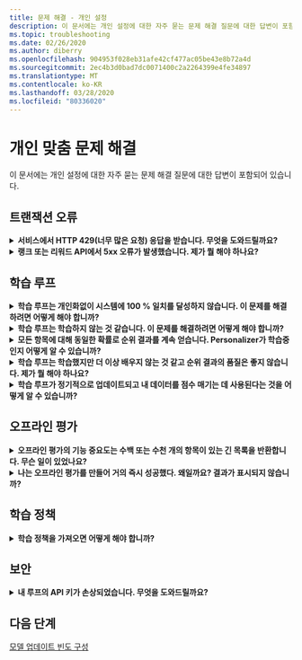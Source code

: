 ```yaml
---
title: 문제 해결 - 개인 설정
description: 이 문서에는 개인 설정에 대한 자주 묻는 문제 해결 질문에 대한 답변이 포함되어 있습니다.
ms.topic: troubleshooting
ms.date: 02/26/2020
ms.author: diberry
ms.openlocfilehash: 904953f028eb31afe42cf477ac05be43e8b72a4d
ms.sourcegitcommit: 2ec4b3d0bad7dc0071400c2a2264399e4fe34897
ms.translationtype: MT
ms.contentlocale: ko-KR
ms.lasthandoff: 03/28/2020
ms.locfileid: "80336020"
---
```

# <a name="personalizer-troubleshooting"></a>개인 맞춤 문제 해결

이 문서에는 개인 설정에 대한 자주 묻는 문제 해결 질문에 대한 답변이 포함되어 있습니다.

## <a name="transaction-errors"></a>트랜잭션 오류

<details>
<summary><b>서비스에서 HTTP 429(너무 많은 요청) 응답을 받습니다. 무엇을 도와드릴까요?</b></summary>

**답변**: 개인 설정 인스턴스를 만들 때 무료 가격 계층을 선택한 경우 허용되는 Rank 요청 수에 대한 할당량 제한이 있습니다. 순위 API에 대한 API 호출 속도(개인 설정 리소스에 대한 Azure 포털의 메트릭 창에서)를 검토하고 통화 량이 선택한 가격 책정 계층의 임계값을 초과할 것으로 예상되는 경우 가격 책정 계층(가격 책정 계층 창)을 조정합니다.

</details>

<details>
<summary><b>랭크 또는 리워드 API에서 5xx 오류가 발생했습니다. 제가 뭘 해야 하나요?</b></summary>

**답변**: 이러한 문제는 투명해야 합니다. 계속하면 개인 설정 리소스에 대한 Azure 포털의 **지원 + 문제 해결** 섹션에서 새 지원 **요청을** 선택하여 지원팀에 문의합니다.

</details>

## <a name="learning-loop"></a>학습 루프

<details>
<summary>
<b>학습 루프는 개인화없이 시스템에 100 % 일치를 달성하지 않습니다. 이 문제를 해결하려면 어떻게 해야 합니까?</b></summary>

**답변**: 학습 루프로 목표를 달성하지 못하는 이유 :
* 랭크 API 호출로 전송된 기능이 충분하지 않음
* 전송된 기능의 버그-예: 타임스탬프와 같은 집계되지 않은 기능 데이터를 순위 API로 보내는 경우
* 반복 처리가 있는 버그 - 이벤트에 대한 보상 API에 보상 데이터를 보내지 않는 경우

수정하려면 루프로 전송된 기능을 변경하여 처리를 변경하거나 보상이 Rank 응답의 품질에 대한 올바른 평가인지 확인해야 합니다.

</details>

<details>
<summary>
<b>학습 루프는 학습하지 않는 것 같습니다. 이 문제를 해결하려면 어떻게 해야 합니까?</b></summary>

**답변**: 랭크 호출이 효과적으로 우선 순위를 지정하기 전에 학습 루프에는 수천 개의 보상 호출이 필요합니다.

학습 루프가 현재 어떻게 작동하는지 잘 모르는 경우 [오프라인 평가를](concepts-offline-evaluation.md)실행하고 수정된 학습 정책을 적용합니다.

</details>

<details>
<summary><b>모든 항목에 대해 동일한 확률로 순위 결과를 계속 얻습니다. Personalizer가 학습중인지 어떻게 알 수 있습니까?</b></summary>

**답변**: Personalizer는 방금 시작하고 _빈_ 모델이 있거나 개인 설정 루프를 재설정할 때 Windows API 결과에서 동일한 확률을 반환하며 모델은 **여전히 모델 업데이트 빈도** 기간 내에 있습니다.

새 업데이트 기간이 시작되면 업데이트된 모델이 사용되고 확률이 변경됩니다.

</details>

<details>
<summary><b>학습 루프는 학습했지만 더 이상 배우지 않는 것 같고 순위 결과의 품질은 좋지 않습니다. 제가 뭘 해야 하나요?</b></summary>

**대답**:
* 해당 개인 설정 리소스(학습 루프)에 대해 Azure 포털에서 하나의 평가를 완료하고 적용했는지 확인합니다.
* 모든 보상이 리워드 API를 통해 전송되고 처리되는지 확인합니다.

</details>


<details>
<summary><b>학습 루프가 정기적으로 업데이트되고 내 데이터를 점수 매기는 데 사용된다는 것을 어떻게 알 수 있습니까?</b></summary>

**답변**: Azure 포털의 모델 및 학습 **설정** 페이지에서 모델이 마지막으로 업데이트된 시간을 확인할 수 있습니다. 이전 타임스탬프가 표시되면 랭크 및 리워드 호출을 보내지 않기 때문일 수 있습니다. 서비스에 들어오는 데이터가 없는 경우 학습을 업데이트하지 않습니다. 학습 루프가 자주 업데이트되지 않는 경우 루프의 모델 업데이트 **빈도를**편집할 수 있습니다.

</details>

## <a name="offline-evaluations"></a>오프라인 평가

<details>
<summary><b>오프라인 평가의 기능 중요도는 수백 또는 수천 개의 항목이 있는 긴 목록을 반환합니다. 무슨 일이 있었나요?</b></summary>

**답변**: 이것은 일반적으로 타임 스탬프, 사용자 번호 또는 전송 된 다른 미세 한 그레인 된 기능 때문입니다.

</details>

<details>
<summary><b>나는 오프라인 평가를 만들어 거의 즉시 성공했다. 왜일까요? 결과가 표시되지 않습니까?</b></summary>

**답변**: 오프라인 평가는 해당 기간의 이벤트에서 학습된 모델 데이터를 사용합니다. 평가의 시작 시간과 종료 시간 사이의 기간에 데이터를 보내지 않은 경우 결과 없이 완료됩니다. 개인 설정에 전송된 이벤트가 있는 시간 범위를 선택하여 새 오프라인 평가를 제출합니다.

</details>


## <a name="learning-policy"></a>학습 정책

<details>
<summary><b>학습 정책을 가져오면 어떻게 해야 합니까?</b></summary>

**답변**: [학습 정책 개념](concept-active-learning.md#understand-learning-policy-settings) 및 새로운 학습 정책을 적용하는 [방법에](how-to-manage-model.md) 대해 자세히 알아봅니다. 학습 정책을 선택하지 않으려면 [오프라인 평가를](how-to-offline-evaluation.md) 사용하여 현재 이벤트를 기반으로 학습 정책을 제안할 수 있습니다.

</details>

## <a name="security"></a>보안

<details>
<summary><b>내 루프의 API 키가 손상되었습니다. 무엇을 도와드릴까요?</b></summary>

**답변**: 다른 키를 사용하도록 클라이언트를 교환 한 후 하나의 키를 다시 생성 할 수 있습니다. 두 개의 키를 사용하면 가동 중지 시간을 갖지 않고도 지연 방식으로 키를 전파할 수 있습니다. 보안 조치로 정기적으로 이 작업을 수행하는 것이 좋습니다.

</details>

## <a name="next-steps"></a>다음 단계

[모델 업데이트 빈도 구성](how-to-settings.md#model-update-frequency)